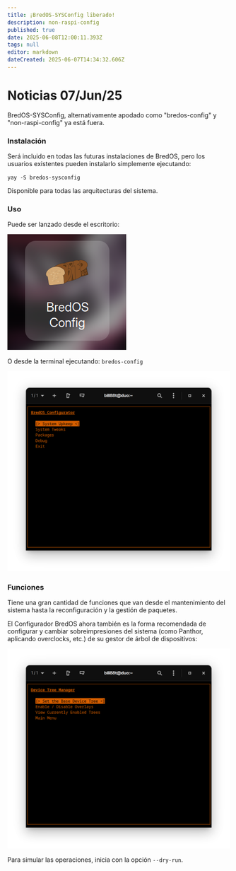 ```yaml
---
title: ¡BredOS-SYSConfig liberado!
description: non-raspi-config
published: true
date: 2025-06-08T12:00:11.393Z
tags: null
editor: markdown
dateCreated: 2025-06-07T14:34:32.606Z
---
```


# Noticias 07/Jun/25

BredOS-SYSConfig, alternativamente apodado como "bredos-config" y "non-raspi-config" ya está fuera.

### Instalación

Será incluido en todas las futuras instalaciones de BredOS, pero los usuarios existentes pueden instalarlo simplemente ejecutando:

```
yay -S bredos-sysconfig
```

Disponible para todas las arquitecturas del sistema.

### Uso

Puede ser lanzado desde el escritorio:

![sysconf-desk.png](/sysconf-desk.png)

O desde la terminal ejecutando: `bredos-config`

![sysconf-main.png](/sysconf-main.png)

### Funciones

Tiene una gran cantidad de funciones que van desde el mantenimiento del sistema hasta la reconfiguración y la gestión de paquetes.

El Configurador BredOS ahora también es la forma recomendada de configurar y cambiar sobreimpresiones del sistema (como Panthor, aplicando overclocks, etc.) de su gestor de árbol de dispositivos:

![sysconf-dt.png](/sysconf-dt.png)

Para simular las operaciones, inicia con la opción `--dry-run`.